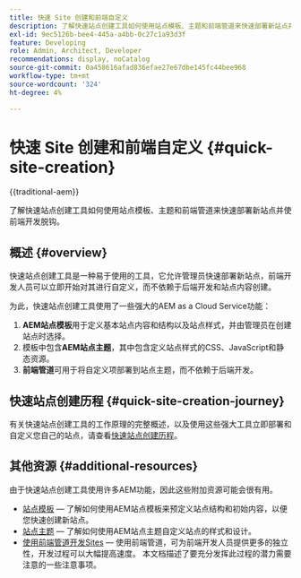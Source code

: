 ```yaml
---
title: 快速 Site 创建和前端自定义
description: 了解快速站点创建工具如何使用站点模板、主题和前端管道来快速部署新站点并使前端开发脱钩。
exl-id: 9ec5126b-bee4-445a-a4bb-0c27c1a93d3f
feature: Developing
role: Admin, Architect, Developer
recommendations: display, noCatalog
source-git-commit: 0a458616afad836efae27e67dbe145fc44bee968
workflow-type: tm+mt
source-wordcount: '324'
ht-degree: 4%

---
```



# 快速 Site 创建和前端自定义 {#quick-site-creation}

{{traditional-aem}}

了解快速站点创建工具如何使用站点模板、主题和前端管道来快速部署新站点并使前端开发脱钩。

## 概述 {#overview}

快速站点创建工具是一种易于使用的工具，它允许管理员快速部署新站点，前端开发人员可以立即开始对其进行自定义，而不依赖于后端开发和站点内容创建。

为此，快速站点创建工具使用了一些强大的AEM as a Cloud Service功能：

1. **AEM站点模板**&#x200B;用于定义基本站点内容和结构以及站点样式，并由管理员在创建站点时选择。
1. 模板中包含&#x200B;**AEM站点主题**，其中包含定义站点样式的CSS、JavaScript和静态资源。
1. **前端管道**&#x200B;可用于将自定义项部署到站点主题，而不依赖于后端开发。

## 快速站点创建历程 {#quick-site-creation-journey}

有关快速站点创建工具的工作原理的完整概述，以及使用这些强大工具立即部署和自定义您自己的站点，请查看[快速站点创建历程](/help/journey-sites/quick-site/overview.md)。

## 其他资源 {#additional-resources}

由于快速站点创建工具使用许多AEM功能，因此这些附加资源可能会很有用。

* [站点模板](/help/sites-cloud/administering/site-creation/site-templates.md) — 了解如何使用AEM站点模板来预定义站点结构和初始内容，以便您快速创建新站点。
* [站点主题](/help/sites-cloud/administering/site-creation/site-themes.md) — 了解如何使用AEM站点主题自定义站点的样式和设计。
* [使用前端管道开发Sites](/help/implementing/developing/introduction/developing-with-front-end-pipelines.md) — 使用前端管道，可为前端开发人员提供更多的独立性，开发过程可以大幅提高速度。 本文档描述了要充分发挥此过程的潜力需要注意的一些注意事项。
